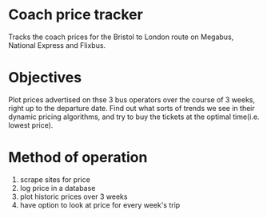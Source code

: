 # Coach price tracker
Tracks the coach prices for the Bristol to London route on Megabus, National Express and Flixbus.

# Objectives
Plot prices advertised on thse 3 bus operators over the course of 3 weeks, right up to the departure date. Find out what sorts of trends we see in their dynamic pricing algorithms, and try to buy the tickets at the optimal time(i.e. lowest price).

# Method of operation
1. scrape sites for price
2. log price in a database
3. plot historic prices over 3 weeks
4. have option to look at price for every week's trip
